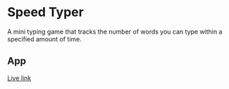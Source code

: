 # Speed Typer
A mini typing game that tracks the number of words you can type within a specified amount of time.

## App
[Live link](https://csb-1n49ju.netlify.app/)
